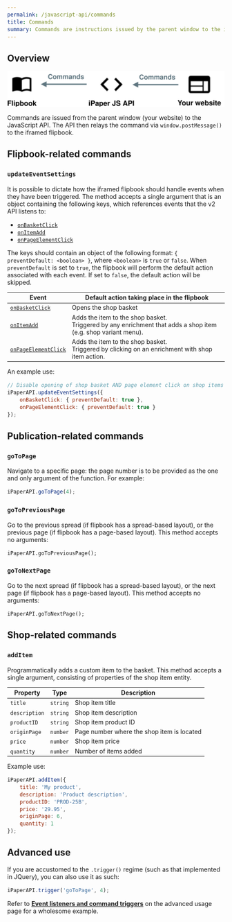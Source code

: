 ```yaml
---
permalink: /javascript-api/commands
title: Commands
summary: Commands are instructions issued by the parent window to the iframed flipbook. Commands can be invoked by calling magic methods, which can be accessed directly from the API instance.
---
```


## Overview

<img src="/images/javascript-api/commands.svg" style="max-width: 100%; max-height: 100%" />

Commands are issued from the parent window (your website) to the JavaScript API. The API then relays the command via `window.postMessage()` to the iframed flipbook.

## Flipbook-related commands

### `updateEventSettings`

It is possible to dictate how the iframed flipbook should handle events when they have been triggered. The method accepts a single argument that is an object containing the following keys, which references events that the v2 API listens to:

- [`onBasketClick`](./events#onbasketclick)
- [`onItemAdd`](./events#onitemadd)
- [`onPageElementClick`](./events#onpageelementclick)

The keys should contain an object of the following format: `{ preventDefault: <boolean> }`, where `<boolean>` is `true` or `false`. When `preventDefault` is set to `true`, the flipbook will perform the default action associated with each event. If set to `false`, the default action will be skipped.

| Event                                               | Default action taking place in the flipbook                                                                        |
| --------------------------------------------------- | ------------------------------------------------------------------------------------------------------------------ |
| [`onBasketClick`](./events#onbasketclick)           | Opens the shop basket                                                                                              |
| [`onItemAdd`](./events#onitemadd)                   | Adds the item to the shop basket.<br />Triggered by any enrichment that adds a shop item (e.g. shop variant menu). |
| [`onPageElementClick`](./events#onpageelementclick) | Adds the item to the shop basket.<br />Triggered by clicking on an enrichment with shop item action.               |

An example use:

```js
// Disable opening of shop basket AND page element click on shop items
iPaperAPI.updateEventSettings({
	onBasketClick: { preventDefault: true },
	onPageElementClick: { preventDefault: true }
});
```


## Publication-related commands

### `goToPage`

Navigate to a specific page: the page number is to be provided as the one and only argument of the function. For example:

```js
iPaperAPI.goToPage(4);
```

### `goToPreviousPage`

Go to the previous spread (if flipbook has a spread-based layout), or the previous page (if flipbook has a page-based layout). This method accepts no arguments:

```
iPaperAPI.goToPreviousPage();
```

### `goToNextPage`

Go to the next spread (if flipbook has a spread-based layout), or the next page (if flipbook has a page-based layout). This method accepts no arguments:

```
iPaperAPI.goToNextPage();
```

## Shop-related commands

### `addItem`

Programmatically adds a custom item to the basket. This method accepts a single argument, consisting of properties of the shop item entity.

| Property      | Type     | Description                                |
| ------------- | -------- | ------------------------------------------ |
| `title`       | `string` | Shop item title                            |
| `description` | `string` | Shop item description                      |
| `productID`   | `string` | Shop item product ID                       |
| `originPage`  | `number` | Page number where the shop item is located |
| `price`       | `number` | Shop item price                            |
| `quantity`    | `number` | Number of items added                      |

Example use:

```js
iPaperAPI.addItem({
    title: 'My product',
    description: 'Product description',
    productID: 'PROD-25B',
    price: '29.95',
    originPage: 6,
    quantity: 1
});
```

## Advanced use

If you are accustomed to the `.trigger()` regime (such as that implemented in JQuery), you can also use it as such:

```js
iPaperAPI.trigger('goToPage', 4);
```

Refer to [**Event listeners and command triggers**](./advanced-usage#event-listeners-and-command-triggers) on the advanced usage page for a wholesome example.